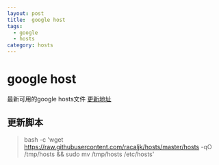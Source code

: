 ```yaml
---
layout: post
title:  google host
tags:
  - google
  - hosts
category: hosts
---
```


# google host
最新可用的google hosts文件
[更新地址](https://raw.githubusercontent.com/racaljk/hosts/master/hosts)

## 更新脚本
>bash -c 'wget https://raw.githubusercontent.com/racaljk/hosts/master/hosts -qO /tmp/hosts && sudo mv /tmp/hosts /etc/hosts'